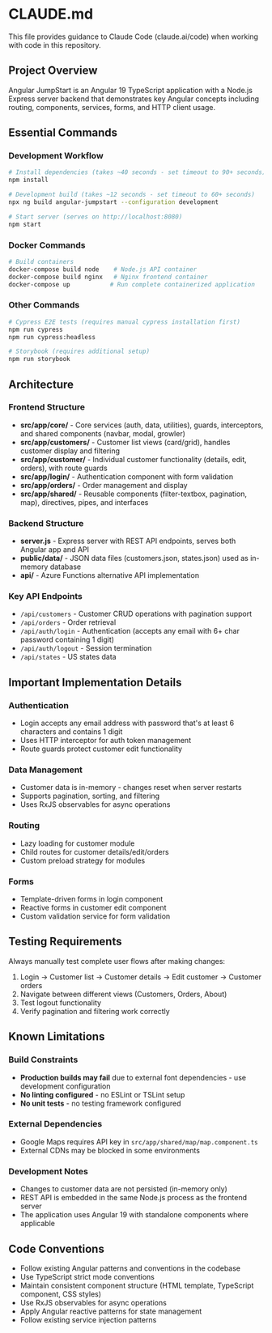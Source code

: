 # CLAUDE.md

This file provides guidance to Claude Code (claude.ai/code) when working with code in this repository.

## Project Overview

Angular JumpStart is an Angular 19 TypeScript application with a Node.js Express server backend that demonstrates key Angular concepts including routing, components, services, forms, and HTTP client usage.

## Essential Commands

### Development Workflow
```bash
# Install dependencies (takes ~40 seconds - set timeout to 90+ seconds)
npm install

# Development build (takes ~12 seconds - set timeout to 60+ seconds)
npx ng build angular-jumpstart --configuration development

# Start server (serves on http://localhost:8080)
npm start
```

### Docker Commands
```bash
# Build containers
docker-compose build node    # Node.js API container
docker-compose build nginx   # Nginx frontend container
docker-compose up           # Run complete containerized application
```

### Other Commands
```bash
# Cypress E2E tests (requires manual cypress installation first)
npm run cypress
npm run cypress:headless

# Storybook (requires additional setup)
npm run storybook
```

## Architecture

### Frontend Structure
- **src/app/core/** - Core services (auth, data, utilities), guards, interceptors, and shared components (navbar, modal, growler)
- **src/app/customers/** - Customer list views (card/grid), handles customer display and filtering
- **src/app/customer/** - Individual customer functionality (details, edit, orders), with route guards
- **src/app/login/** - Authentication component with form validation
- **src/app/orders/** - Order management and display
- **src/app/shared/** - Reusable components (filter-textbox, pagination, map), directives, pipes, and interfaces

### Backend Structure
- **server.js** - Express server with REST API endpoints, serves both Angular app and API
- **public/data/** - JSON data files (customers.json, states.json) used as in-memory database
- **api/** - Azure Functions alternative API implementation

### Key API Endpoints
- `/api/customers` - Customer CRUD operations with pagination support
- `/api/orders` - Order retrieval
- `/api/auth/login` - Authentication (accepts any email with 6+ char password containing 1 digit)
- `/api/auth/logout` - Session termination
- `/api/states` - US states data

## Important Implementation Details

### Authentication
- Login accepts any email address with password that's at least 6 characters and contains 1 digit
- Uses HTTP interceptor for auth token management
- Route guards protect customer edit functionality

### Data Management
- Customer data is in-memory - changes reset when server restarts
- Supports pagination, sorting, and filtering
- Uses RxJS observables for async operations

### Routing
- Lazy loading for customer module
- Child routes for customer details/edit/orders
- Custom preload strategy for modules

### Forms
- Template-driven forms in login component
- Reactive forms in customer edit component
- Custom validation service for form validation

## Testing Requirements

Always manually test complete user flows after making changes:
1. Login → Customer list → Customer details → Edit customer → Customer orders
2. Navigate between different views (Customers, Orders, About)
3. Test logout functionality
4. Verify pagination and filtering work correctly

## Known Limitations

### Build Constraints
- **Production builds may fail** due to external font dependencies - use development configuration
- **No linting configured** - no ESLint or TSLint setup
- **No unit tests** - no testing framework configured

### External Dependencies
- Google Maps requires API key in `src/app/shared/map/map.component.ts`
- External CDNs may be blocked in some environments

### Development Notes
- Changes to customer data are not persisted (in-memory only)
- REST API is embedded in the same Node.js process as the frontend server
- The application uses Angular 19 with standalone components where applicable

## Code Conventions

- Follow existing Angular patterns and conventions in the codebase
- Use TypeScript strict mode conventions
- Maintain consistent component structure (HTML template, TypeScript component, CSS styles)
- Use RxJS observables for async operations
- Apply Angular reactive patterns for state management
- Follow existing service injection patterns